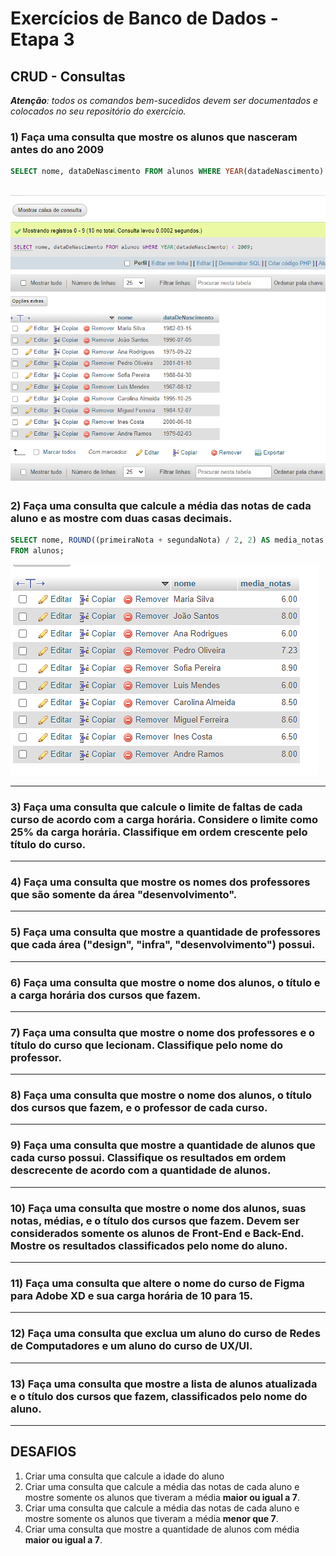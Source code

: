 # Exercícios de Banco de Dados - Etapa 3

## CRUD - Consultas

***Atenção**: todos os comandos bem-sucedidos devem ser documentados e colocados no seu repositório do exercício.*

### 1) Faça uma consulta que mostre os alunos que nasceram antes do ano 2009

```sql
SELECT nome, dataDeNascimento FROM alunos WHERE YEAR(datadeNascimento) < 2009;
```
![](consulta.PNG)
---

### 2) Faça uma consulta que calcule a média das notas de cada aluno e as mostre com duas casas decimais.

```sql
SELECT nome, ROUND((primeiraNota + segundaNota) / 2, 2) AS media_notas
FROM alunos;
```
![](media_notas.PNG)

---

### 3) Faça uma consulta que calcule o limite de faltas de cada curso de acordo com a carga horária. Considere o limite como 25% da carga horária. Classifique em ordem crescente pelo título do curso.

---

### 4) Faça uma consulta que mostre os nomes dos professores que são somente da área "desenvolvimento".

---

### 5) Faça uma consulta que mostre a quantidade de professores que cada área ("design", "infra", "desenvolvimento") possui.

---

### 6) Faça uma consulta que mostre o nome dos alunos, o título e a carga horária dos cursos que fazem.

---

### 7) Faça uma consulta que mostre o nome dos professores e o título do curso que lecionam. Classifique pelo nome do professor.

---

### 8) Faça uma consulta que mostre o nome dos alunos, o título dos cursos que fazem, e o professor de cada curso.

---

### 9) Faça uma consulta que mostre a quantidade de alunos que cada curso possui. Classifique os resultados em ordem descrecente de acordo com a quantidade de alunos.

---

### 10) Faça uma consulta que mostre o nome dos alunos, suas notas, médias, e o título dos cursos que fazem. Devem ser considerados somente os alunos de Front-End e Back-End. Mostre os resultados classificados pelo nome do aluno.

---

### 11) Faça uma consulta que altere o nome do curso de Figma para Adobe XD e sua carga horária de 10 para 15.

---

### 12) Faça uma consulta que exclua um aluno do curso de Redes de Computadores e um aluno do curso de UX/UI.

---

### 13) Faça uma consulta que mostre a lista de alunos atualizada e o título dos cursos que fazem, classificados pelo nome do aluno.

---

## DESAFIOS

1) Criar uma consulta que calcule a idade do aluno
2) Criar uma consulta que calcule a média das notas de cada aluno e mostre somente os alunos que tiveram a média **maior ou igual a 7**.
3) Criar uma consulta que calcule a média das notas de cada aluno e mostre somente os alunos que tiveram a média **menor que 7**.
4) Criar uma consulta que mostre a quantidade de alunos com média **maior ou igual a 7**.